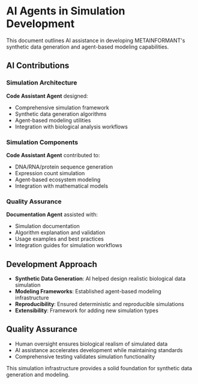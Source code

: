 # AI Agents in Simulation Development

This document outlines AI assistance in developing METAINFORMANT's synthetic data generation and agent-based modeling capabilities.

## AI Contributions

### Simulation Architecture
**Code Assistant Agent** designed:
- Comprehensive simulation framework
- Synthetic data generation algorithms
- Agent-based modeling utilities
- Integration with biological analysis workflows

### Simulation Components
**Code Assistant Agent** contributed to:
- DNA/RNA/protein sequence generation
- Expression count simulation
- Agent-based ecosystem modeling
- Integration with mathematical models

### Quality Assurance
**Documentation Agent** assisted with:
- Simulation documentation
- Algorithm explanation and validation
- Usage examples and best practices
- Integration guides for simulation workflows

## Development Approach

- **Synthetic Data Generation**: AI helped design realistic biological data simulation
- **Modeling Frameworks**: Established agent-based modeling infrastructure
- **Reproducibility**: Ensured deterministic and reproducible simulations
- **Extensibility**: Framework for adding new simulation types

## Quality Assurance

- Human oversight ensures biological realism of simulated data
- AI assistance accelerates development while maintaining standards
- Comprehensive testing validates simulation functionality

This simulation infrastructure provides a solid foundation for synthetic data generation and modeling.
